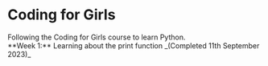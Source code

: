 # Coding for Girls
<p>Following the Coding for Girls course to learn Python.<br>
**Week 1:** Learning about the print function _(Completed 11th September 2023)_<br>
</p>
